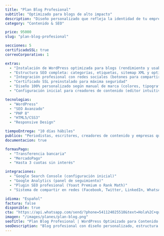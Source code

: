 ```yaml
---
title: "Plan Blog Profesional"
subtitle: "Optimizado para blogs de alto impacto"
description: "Diseño personalizado que refleja la identidad de tu empresa con herramientas avanzadas de SEO para maximizar tu alcance."
category: "Contenido & SEO"

price: 95000
slug: "plan-blog-profesional"

secciones: 5
certificadoSSL: true
correoCorporativo: 1

extras:
  - "Instalación de WordPress optimizada para blogs (rendimiento y usabilidad)"
  - "Estructura SEO completa: categorías, etiquetas, sitemap XML y optimización técnica"
  - "Integración profesional con redes sociales (botones para compartir + previews personalizados)"
  - "Certificado SSL preinstalado para máxima seguridad"
  - "Diseño 100% personalizado según manual de marca (colores, tipografía, identidad visual)"
  - "Configuración inicial para creadores de contenido (editor intuitivo, gestión multimedia)"

tecnologias:
  - "WordPress"
  - "SEO Avanzado"
  - "PHP 8"
  - "HTML5/CSS3"
  - "Responsive Design"

tiempoEntrega: "10 días hábiles"
publico: "Periodistas, escritores, creadores de contenido y empresas que priorizan el posicionamiento orgánico"
documentacion: true

formasPago:
  - "Transferencia bancaria"
  - "MercadoPago"
  - "Hasta 3 cuotas sin interés"

integraciones:
  - "Google Search Console (configuración inicial)"
  - "Google Analytics (panel de seguimiento)"
  - "Plugin SEO profesional (Yoast Premium o Rank Math)"
  - "Sistema de compartir en redes (Facebook, Twitter, LinkedIn, WhatsApp)"

idioma: "Español"
factura: false
disponible: true
cta: "https://api.whatsapp.com/send/?phone=541124025510&text=Hola%2C+quiero+consultar+por+el+servicio+de+Plan+Blog+Profesional&type=phone_number&app_absent=0"
imagen: "/images/planes/plan-blog.png"
seoTitle: "Plan Blog Profesional | WordPress Optimizado para Contenido - Pixelar Studio"
seoDescription: "Blog profesional con diseño personalizado, estructura SEO completa, integración con redes sociales y herramientas avanzadas para posicionar tu contenido en buscadores. Ideal para creadores."
---
```

